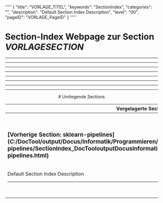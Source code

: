 '''''
{
"title": "VORLAGE_TITEL",
"keywords": "SectionIndex",
"categories": "",
"description": "Default Section Index Description",
"level": "00",
"pageID": "VORLAGE_PageID"
}
'''''


<h1>Section-Index Webpage zur Section <i>VORLAGESECTION</i></h1>

<hr><hr><hr><hr><hr><center><hr><hr><hr> # Umliegende Sections
 </h2><br><table><thead> <tr> <th><center>Vorgelagerte Section</center></th> <th><center>Nachgelagerte Section</center></th></tr></thead><tbody><tr><td><h3>[Vorherige Section: sklearn-pipelines](C:/DocTool/output/Docus/Informatik/Programmieren/Python/Lösungen/sklearn-pipelines/SectionIndex_DocTooloutputDocusInformatikProgrammierenPythonLösungensklearn-pipelines.html)</h3><br>Default Section Index Description<hr></td><td><h3>[Nachfolgende Section:</h3><h2><br> __pycache__</h2>](C:/DocTool/output/Docus/Informatik/Programmieren/Python/Lösungen/sklearn-pipelines/pipe_tools/__pycache__/SectionIndex_DocTooloutputDocusInformatikProgrammierenPythonLösungensklearn-pipelinespipe_tools__pycache__.html)<br>Default Section Index Description<hr></td></tr></tbody></table>
